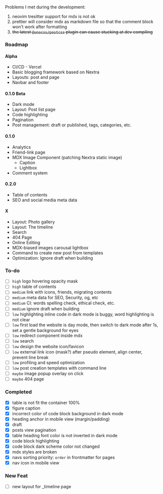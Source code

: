 Problems I met during the development:

1. neovim tresitter support for mdx is not ok
2. prettier will consider mdx as markdown file so that the comment block won't work after formatting
3. ~~the latest `@unocss/postcss` plugin can cause stucking at dev compiling~~

### Roadmap

#### Alpha

-   CI/CD - Vercel
-   Basic blogging framework based on Nextra
-   Layouts: post and page
-   Navbar and footer

#### 0.1.0 Beta

-   Dark mode
-   Layout: Post list page
-   Code highlighting
-   Pagination
-   Post management: draft or published, tags, categories, etc.

#### 0.1.0

-   Analytics
-   Friend-link page
-   MDX Image Component (patching Nextra static image)
    -   Caption
    -   Lightbox
-   Comment system

#### 0.2.0

-   Table of contents
-   SEO and social media meta data

#### X

-   Layout: Photo gallery
-   Layout: The timeline
-   Search
-   404 Page
-   Online Editing
-   MDX-biased images carousal lightbox
-   Command to create new post from templates
-   Optimization: Ignore draft when building

### To-do

-   [ ] `high` logo hovering opacity mask
-   [ ] `high` table of contents
-   [ ] `medium` link with icons, friends, migrating contents
-   [ ] `medium` meta data for SEO, Security, og, etc
-   [ ] `medium` CI: words spelling check, ethical check, etc.
-   [ ] `medium` ignore draft when building
-   [ ] `low` highlighting inline code in dark mode is buggy, word highlighting is not clear
-   [ ] `low` first load the website is day mode, then switch to dark mode after 1s, set a gentle background for eyes
-   [ ] `low` redirect component inside mdx
-   [ ] `low` search
-   [ ] `low` design the website icon/favicon
-   [ ] `low` external link icon (mask?) after pseudo element, align center, prevent line break
-   [ ] `low` profiling and speed optimization
-   [ ] `low` post creation templates with command line
-   [ ] `maybe` image popup overlay on click
-   [ ] `maybe` 404 page

### Completed

-   [x] table is not fit the container 100%
-   [x] figure caption
-   [x] incorrect color of code block background in dark mode
-   [x] heading anchor in mobile view (margin/padding)
-   [x] draft
-   [x] posts view pagination
-   [x] table heading font color is not inverted in dark mode
-   [x] code block highlighting
-   [x] code block dark scheme color not changed
-   [x] mdx styles are broken
-   [x] navs sorting priority: `order` in frontmatter for pages
-   [x] nav icon in mobile view

### New Feat

-   [ ] new layout for \_timeline page
